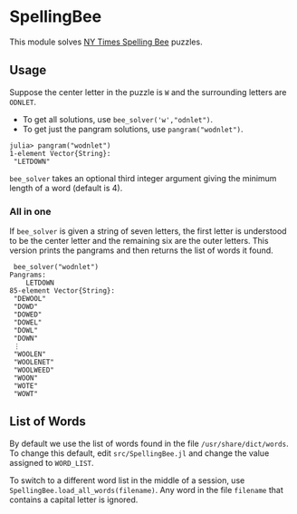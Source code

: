 # SpellingBee

This module solves [NY Times Spelling Bee](https://www.nytimes.com/puzzles/spelling-bee) puzzles.

## Usage

Suppose the center letter in the puzzle is `W` and the surrounding letters are `ODNLET`. 

+ To get all solutions, use `bee_solver('w',"odnlet")`.
+ To get just the pangram solutions, use `pangram("wodnlet")`.
```
julia> pangram("wodnlet")
1-element Vector{String}:
 "LETDOWN"
 ```

`bee_solver` takes an optional third integer argument giving the minimum length of a word (default is 4).

### All in one
If `bee_solver` is given a string of seven letters, the first letter is understood to be the center letter
and the remaining six are the outer letters. This version prints the pangrams and then returns the list of
words it found.
```
 bee_solver("wodnlet")
Pangrams:
	LETDOWN
85-element Vector{String}:
 "DEWOOL"
 "DOWD"
 "DOWED"
 "DOWEL"
 "DOWL"
 "DOWN"
 ⋮
 "WOOLEN"
 "WOOLENET"
 "WOOLWEED"
 "WOON"
 "WOTE"
 "WOWT"
```



## List of Words

By default we use the list of words found in the file `/usr/share/dict/words`.  To change this default, edit `src/SpellingBee.jl` and change the value assigned to `WORD_LIST`.

To switch to a different word list in the middle of a session, use
`SpellingBee.load_all_words(filename)`. Any word in the file `filename` that contains a 
capital letter is ignored. 


